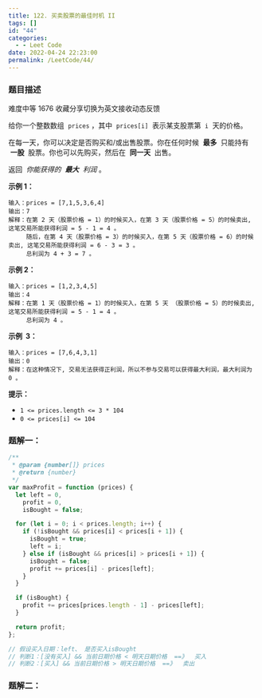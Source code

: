 ```yaml
---
title: 122. 买卖股票的最佳时机 II
tags: []
id: "44"
categories:
  - - Leet Code
date: 2022-04-24 22:23:00
permalink: /LeetCode/44/
---
```


### 题目描述

难度中等 1676 收藏分享切换为英文接收动态反馈

给你一个整数数组  `prices` ，其中  `prices[i]`  表示某支股票第  `i`  天的价格。

在每一天，你可以决定是否购买和/或出售股票。你在任何时候  **最多**  只能持有  **一股**  股票。你也可以先购买，然后在  **同一天**  出售。

返回  *你能获得的  **最大**  利润* 。

**示例 1：**

```
输入：prices = [7,1,5,3,6,4]
输出：7
解释：在第 2 天（股票价格 = 1）的时候买入，在第 3 天（股票价格 = 5）的时候卖出, 这笔交易所能获得利润 = 5 - 1 = 4 。
     随后，在第 4 天（股票价格 = 3）的时候买入，在第 5 天（股票价格 = 6）的时候卖出, 这笔交易所能获得利润 = 6 - 3 = 3 。
     总利润为 4 + 3 = 7 。
```

<!--more-->

**示例 2：**

```
输入：prices = [1,2,3,4,5]
输出：4
解释：在第 1 天（股票价格 = 1）的时候买入，在第 5 天 （股票价格 = 5）的时候卖出, 这笔交易所能获得利润 = 5 - 1 = 4 。
     总利润为 4 。
```

**示例  3：**

```
输入：prices = [7,6,4,3,1]
输出：0
解释：在这种情况下, 交易无法获得正利润，所以不参与交易可以获得最大利润，最大利润为 0 。
```

**提示：**

- `1 <= prices.length <= 3 * 104`
- `0 <= prices[i] <= 104`

### 题解一：

```jsx
/**
 * @param {number[]} prices
 * @return {number}
 */
var maxProfit = function (prices) {
  let left = 0,
    profit = 0,
    isBought = false;

  for (let i = 0; i < prices.length; i++) {
    if (!isBought && prices[i] < prices[i + 1]) {
      isBought = true;
      left = i;
    } else if (isBought && prices[i] > prices[i + 1]) {
      isBought = false;
      profit += prices[i] - prices[left];
    }
  }

  if (isBought) {
    profit += prices[prices.length - 1] - prices[left];
  }

  return profit;
};

// 假设买入日期：left、 是否买入isBought
// 判断1：[没有买入] && 当前日期价格 < 明天日期价格  ==》  买入
// 判断2：[买入] && 当前日期价格 > 明天日期价格  ==》  卖出
```

### 题解二：
